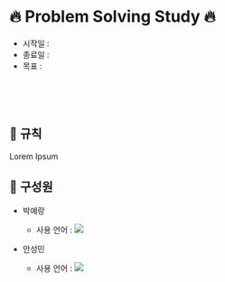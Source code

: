 # 🔥 Problem Solving Study 🔥
- 시작일 : 
- 종료일 : 
- 목표 : 

</br>
</br>
</br>

## 🚀 규칙
Lorem Ipsum

## 🙋 구성원
- 박예랑
  - 사용 언어 : <img src="https://img.shields.io/badge/C++-00599C?style=flat-square&logo=cplusplus&logoColor=white"/>

- 안성민
  - 사용 언어 : <img src="https://img.shields.io/badge/Python-3776AB?style=flat-square&logo=Python&logoColor=white"/>

## 
